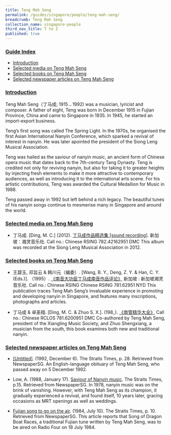 ```yaml
---
title: Teng Mah Seng
permalink: /guides/singapore/people/teng-mah-seng/
breadcrumb: Teng Mah Seng
collection_name: singapore-people
third_nav_title: T to Z
published: true
---
```



### <u>Guide Index</u>

* [Introduction](#introduction)
* [Selected media on Teng Mah Seng](#selected-media-on-teng-mah-seng)
* [Selected books on Teng Mah Seng](#selected-books)
* [Selected newspaper articles on Teng Mah Seng](#selected-newspaper-articles-on-teng-mah-seng)

### <u>Introduction</u>

Teng Mah Seng（丁马成; 1915﹘1992) was a musician, lyricist and composer. A father of eight, Teng was born in December 1915 in Fujian Province, China and came to Singapore in 1935. In 1945, he started an import-export business.

Teng’s first song was called The Spring Light. In the 1970s, he organised the first Asian International Nanyin Conference, which sparked a revival of interest in nanyin. He was later apointed the president of the Siong Leng Musical Association.

Teng was hailed as the saviour of nanyin music, an ancient form of Chinese opera music that dates back to the 7th-century Tang Dynasty. Teng is credited not only for reviving nanyin, but also for taking it to greater heights by injecting fresh elements to make it more attractive to contemporary audiences, as well as introducing it to the international arts scene. For his artistic contributions, Teng was awarded the Cultural Medallion for Music in 1988.

Teng passed away in 1992 but left behind a rich legacy. The beautiful tunes of his nanyin songs continue to mesmerise many in Singapore and around the world.


### <u>Selected media on Teng Mah Seng</u>

* 丁马成. [Ding, M. C.] (2012). [丁马成作品精选集 [sound recording]](http://eservice.nlb.gov.sg/item_holding_s.aspx?bid=14715431). 新加坡：湘灵音乐社.
Call no.: Chinese RSING 782.42162951 DMC
This album was recorded at the Siong Leng Musical Association in 2012.


### <u>Selected books on Teng Mah Seng</u>

* 王碧玉, 邓旨云 & 韩川元（编委）. [Wang, B. Y., Deng, Z. Y. & Han, C. Y. (Eds.)]. （1995）. [《南音大功臣丁马成南音作品评论》](http://eservice.nlb.gov.sg/item_holding_s.aspx?bid=11061059) 新加坡 : 新加坡湘灵音乐社.
Call no.: Chinese RSING Chinese RSING 781.62951 NYD
This publication traces Teng Mah Seng’s invaluable experience in promoting and developing nanyin in Singapore, and features many inscriptions, photographs and articles.


* 丁马成 & 卓圣翔. [Ding, M. C. & Zhuo S. X.]. (198_). [《南管精华大全》](http://eservice.nlb.gov.sg/item_holding_s.aspx?bid=201031365)
Call no.: Chinese RCLOS 781.6200951 DMC
Co-authored by Teng Mah Seng, president of the Xiangling Music Society, and Zhuo Shengxiang, a musician from the south, this book examines both new and traditional nanyin.


### <u>Selected newspaper articles on Teng Mah Seng</u>

* [[Untitled]](http://eresources.nlb.gov.sg/newspapers/Digitised/Article/straitstimes19921206-1.2.41.6). (1992, December 6). The Straits Times, p. 28. Retrieved from NewspaperSG.
An English-language obituary of Teng Mah Seng, who passed away on 5 December 1992.


* Low, A. (1988, January 17). [Saviour of Nanyin music](http://eresources.nlb.gov.sg/newspapers/Digitised/Article/straitstimes19880117-1.2.30.1?ST=1&AT=search&k=%E2%80%9CTeng%20Mah%20Seng%E2%80%9D&QT=%22tengmahseng%22&oref=article). The Straits Times, p.15. Retrieved from NewspaperSG.
In 1978, nanyin music was on the brink of vanishing. However, with Teng Mah Seng as its champion, it gradually experienced a revival, and found itself, 10 years later, gracing occasions as MRT openings as well as weddings.


* [Fujian song to go on the air](http://eresources.nlb.gov.sg/newspapers/Digitised/Article/straitstimes19840710-1.2.25.2?ST=1&AT=search&k=%E2%80%9CTeng%20Mah%20Seng%E2%80%9D&QT=%22tengmahseng%22&oref=article). (1984, July 10). The Straits Times, p. 10. Retrieved from NewspaperSG.
This article reports that Song of Dragon Boat Races, a traditional Fujian tune written by Teng Mah Seng, was to be aired on Radio Four on 18 July 1984.